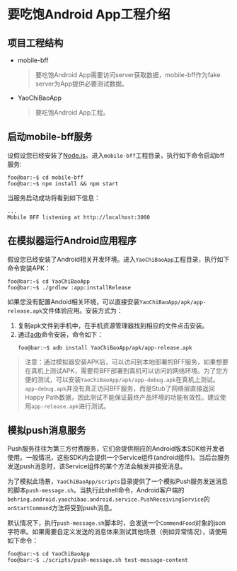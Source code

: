 # 要吃饱Android App工程介绍
## 项目工程结构
- mobile-bff
    > 要吃饱Android App需要访问server获取数据，mobile-bff作为fake server为App提供必要测试数据。
- YaoChiBaoApp
    > 要吃饱Android App工程。

## 启动mobile-bff服务
设假设您已经安装了[Node.js](https://nodejs.org/en/)。进入`mobile-bff`工程目录，执行如下命令启动bff服务:
```
foo@bar:~$ cd mobile-bff
foo@bar:~$ npm install && npm start
```
当服务启动成功将看到如下信息：
```
...
Mobile BFF listening at http://localhost:3000
```


## 在模拟器运行Android应用程序
假设您已经安装了Android相关开发环境。进入`YaoChiBaoApp`工程目录，执行如下命令安装APK：
```
foo@bar:~$ cd YaoChiBaoApp
foo@bar:~$ ./grdlew :app:installRelease
```
如果您没有配置Andoid相关环境，可以直接安装`YaoChiBaoApp/apk/app-release.apk`文件体验应用。安装方式为：
1. 复制apk文件到手机中，在手机资源管理器找到相应的文件点击安装。
2. 通过[adb](https://developer.android.com/studio/command-line/adb)命令安装，命令如下：
   ```
   foo@bar:~$ adb install YaoChiBaoApp/apk/app-release.apk
   ```
> 注意：通过模拟器安装APK后，可以访问到本地部署的BFF服务，如果想要在真机上测试APK，需要将BFF部署到真机可以访问的网络环境。为了您方便的测试，可以安装`YaoChiBaoApp/apk/app-debug.apk`在真机上测试。`app-debug.apk`并没有真正访问BFF服务，而是Stub了网络层直接返回Happy Path数据，因此测试不能保证最终产品环境的功能有效性。建议使用`app-release.apk`进行测试。

## 模拟push消息服务
Push服务往往为第三方付费服务，它们会提供相应的Android版本SDK给开发者使用。一般情况，这些SDK内会提供一个Service组件(android组件)。当后台服务发送push消息时，该Service组件的某个方法会触发并接受消息。

为了模拟此场景，`YaoChiBaoApp/scripts`目录提供了一个模拟Push服务发送消息的脚本`push-message.sh`。当执行此shell命令，Android客户端的`behring.android.yaochibao.android.service.PushReceivingService`的`onStartCommand`方法将受到push消息。

默认情况下，执行`push-message.sh`脚本时，会发送一个`CommendFood`对象的json字符串。如果需要自定义发送的消息体来测试其他场景（例如异常情况），请使用如下命令：
```
foo@bar:~$ cd YaoChiBaoApp
foo@bar:~$ ./scripts/push-message.sh test-message-content
```